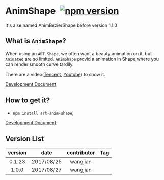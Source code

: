 # AnimShape  [![npm version](https://d25lcipzij17d.cloudfront.net/badge.svg?id=js&type=6&v=1.1.0&x2=0)](https://www.npmjs.com/package/art-anim-bezier-shape)
It's alse named AnimBezierShape before version 1.1.0

## What is `AnimShape`?

When using an `ART.Shape`, we often want a beauty animation on it, but `Animated` are so limited.
`AnimShape` provid a animation in Shape,where you can render smooth curve tardily.

There are a video([Tencent][3], [Youtube][2]) to show it.

[Development Document][5]

## How to get it?
*  `npm install art-anim-shape`;

[Development Document][5];
## Version List
 version | date | contributor | Tag
:-:|:-:|:-:|:-:|
0.1.23|2017/08/25|wangjian|
1.0.0|2017/08/27|wangjian|

[1]:https://github.com/jiarWang/AnimBezierShape/blob/master/AnimBezierShape/src/component/AnimBezierShape.js
[2]:https://www.youtube.com/watch?v=BrToj99cEHo&feature=youtu.be
[3]:https://v.qq.com/x/page/v054279dial.html
[4]:https://github.com/jiarWang/AnimBezierShape/blob/master/AnimBezierShape/android/app/app-release.apk
[5]:https://github.com/jiarWang/AnimBezierShape/blob/master/Doc/1.1.0.md
